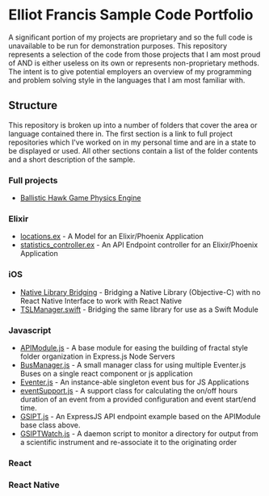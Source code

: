 # Elliot Francis Sample Code Portfolio

A significant portion of my projects are proprietary and so the full code is unavailable to be run for demonstration purposes. This repository represents a selection of the code from those projects that I am most proud of AND is either useless on its own or represents non-proprietary methods. The intent is to give potential employers an overview of my programming and problem solving style in the languages that I am most familiar with.

## Structure

This repository is broken up into a number of folders that cover the area or language contained there in. The first section is a link to full project repositories which I've worked on in my personal time and are in a state to be displayed or used. All other sections contain a list of the folder contents and a short description of the sample.

### Full projects

* [Ballistic Hawk Game Physics Engine](https://github.com/shadowmouse/ballistic_hawk)

### Elixir

* [locations.ex](https://github.com/shadowmouse/programming_portfolio/blob/master/Elixir/location.ex) - A Model for an Elixir/Phoenix Application
* [statistics_controller.ex](https://github.com/shadowmouse/programming_portfolio/blob/master/Elixir/statistics_controller.ex) - An API Endpoint controller for an Elixir/Phoenix Application

### iOS

* [Native Library Bridging](https://github.com/shadowmouse/programming_portfolio/tree/master/iOS/Native%20Library%20Bridging) - Bridging a Native Library (Objective-C) with no React Native Interface to work with React Native
* [TSLManager.swift](https://github.com/shadowmouse/programming_portfolio/tree/master/iOS/TSLManager.swift) - Bridging the same library for use as a Swift Module

### Javascript

* [APIModule.js](https://github.com/shadowmouse/programming_portfolio/tree/master/Javascript/APIModule.js) - A base module for easing the building of fractal style folder organization in Express.js Node Servers
* [BusManager.js](https://github.com/shadowmouse/programming_portfolio/tree/master/Javascript/BusManager.js) - A small manager class for using multiple Eventer.js Buses on a single react component or js application
* [Eventer.js](https://github.com/shadowmouse/programming_portfolio/tree/master/Javascript/Eventer.js) - An instance-able singleton event bus for JS Applications 
* [eventSupport.js](https://github.com/shadowmouse/programming_portfolio/tree/master/Javascript/eventSupport.js) - A support class for calculating the on/off hours duration of an event from a provided configuration and event start/end time.
* [GSIPT.js](https://github.com/shadowmouse/programming_portfolio/tree/master/Javascript/GSIPT.js) - An ExpressJS API endpoint example based on the APIModule base class above.
* [GSIPTWatch.js](https://github.com/shadowmouse/programming_portfolio/tree/master/Javascript/GSIPTWatch.js) - A daemon script to monitor a directory for output from a scientific instrument and re-associate it to the originating order

### React

### React Native
